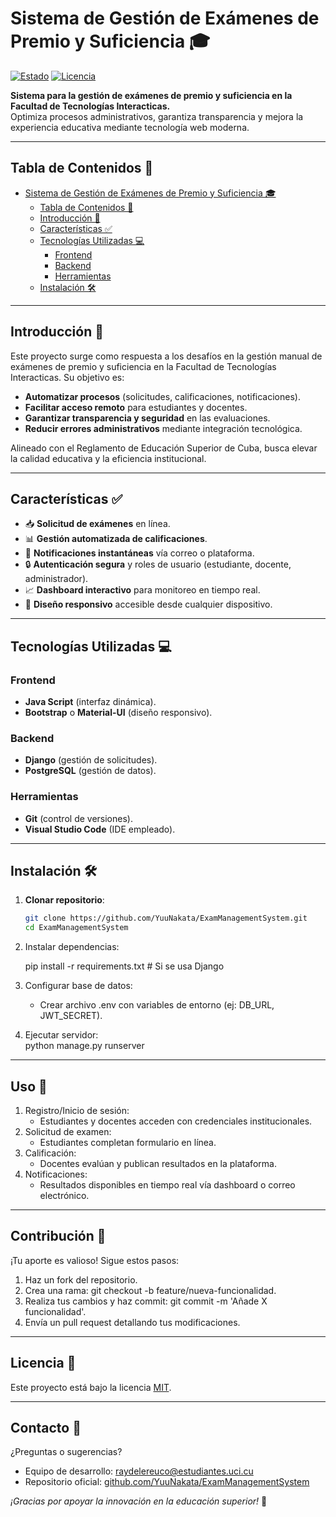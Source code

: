 # Sistema de Gestión de Exámenes de Premio y Suficiencia 🎓

[![Estado](https://img.shields.io/badge/Estado-En%20Desarrollo-brightgreen)](https://github.com/YuuNakata/ExamManagementSystem)
[![Licencia](https://img.shields.io/badge/Licencia-MIT-blue)](LICENSE)

**Sistema para la gestión de exámenes de premio y suficiencia en la Facultad de Tecnologías Interacticas.**  
Optimiza procesos administrativos, garantiza transparencia y mejora la experiencia educativa mediante tecnología web moderna.

---

## Tabla de Contenidos 📑

- [Sistema de Gestión de Exámenes de Premio y Suficiencia 🎓](#sistema-de-gestión-de-exámenes-de-premio-y-suficiencia-)
  - [Tabla de Contenidos 📑](#tabla-de-contenidos-)
  - [Introducción 🚀](#introducción-)
  - [Características ✅](#características-)
  - [Tecnologías Utilizadas 💻](#tecnologías-utilizadas-)
    - [Frontend](#frontend)
    - [Backend](#backend)
    - [Herramientas](#herramientas)
  - [Instalación 🛠](#instalación-)

---

## Introducción 🚀  

Este proyecto surge como respuesta a los desafíos en la gestión manual de exámenes de premio y suficiencia en la Facultad de Tecnologías Interacticas. Su objetivo es:  

- **Automatizar procesos** (solicitudes, calificaciones, notificaciones).  
- **Facilitar acceso remoto** para estudiantes y docentes.  
- **Garantizar transparencia y seguridad** en las evaluaciones.  
- **Reducir errores administrativos** mediante integración tecnológica.  

Alineado con el Reglamento de Educación Superior de Cuba, busca elevar la calidad educativa y la eficiencia institucional.

---

## Características ✅  

- 📥 **Solicitud de exámenes** en línea.  
- 📊 **Gestión automatizada de calificaciones**.  
- 🔔 **Notificaciones instantáneas** vía correo o plataforma.  
- 🔒 **Autenticación segura** y roles de usuario (estudiante, docente, administrador).  
- 📈 **Dashboard interactivo** para monitoreo en tiempo real.  
- 📱 **Diseño responsivo** accesible desde cualquier dispositivo.  

---

## Tecnologías Utilizadas 💻  

### Frontend  

- **Java Script** (interfaz dinámica).  
- **Bootstrap** o **Material-UI** (diseño responsivo).
  
### Backend

- **Django** (gestión de solicitudes).  
- **PostgreSQL** (gestión de datos).
  
### Herramientas

- **Git** (control de versiones).  
- **Visual Studio Code** (IDE empleado).  

---

## Instalación 🛠

1. **Clonar repositorio**:

   ```bash
   git clone https://github.com/YuuNakata/ExamManagementSystem.git
   cd ExamManagementSystem
   
2. Instalar dependencias:

   pip install -r requirements.txt  # Si se usa Django
3. Configurar base de datos:  
   - Crear archivo .env con variables de entorno (ej: DB_URL, JWT_SECRET).  
4. Ejecutar servidor:  
    python manage.py runserver

---

## Uso 📖  

1. Registro/Inicio de sesión:  
   - Estudiantes y docentes acceden con credenciales institucionales.  
2. Solicitud de examen:  
   - Estudiantes completan formulario en línea.  
3. Calificación:  
   - Docentes evalúan y publican resultados en la plataforma.  
4. Notificaciones:  
   - Resultados disponibles en tiempo real vía dashboard o correo electrónico.  

---

## Contribución 🤝  

¡Tu aporte es valioso! Sigue estos pasos:  

1. Haz un fork del repositorio.  
2. Crea una rama: git checkout -b feature/nueva-funcionalidad.  
3. Realiza tus cambios y haz commit: git commit -m 'Añade X funcionalidad'.  
4. Envía un pull request detallando tus modificaciones.  

---

## Licencia 📜  

Este proyecto está bajo la licencia [MIT](LICENSE).  

---

## Contacto 📧  

¿Preguntas o sugerencias?  

- Equipo de desarrollo: <raydelereuco@estudiantes.uci.cu>  
- Repositorio oficial: [github.com/YuuNakata/ExamManagementSystem](https://github.com/YuuNakata/ExamManagementSystem)  

*¡Gracias por apoyar la innovación en la educación superior!* 🌟  

```
